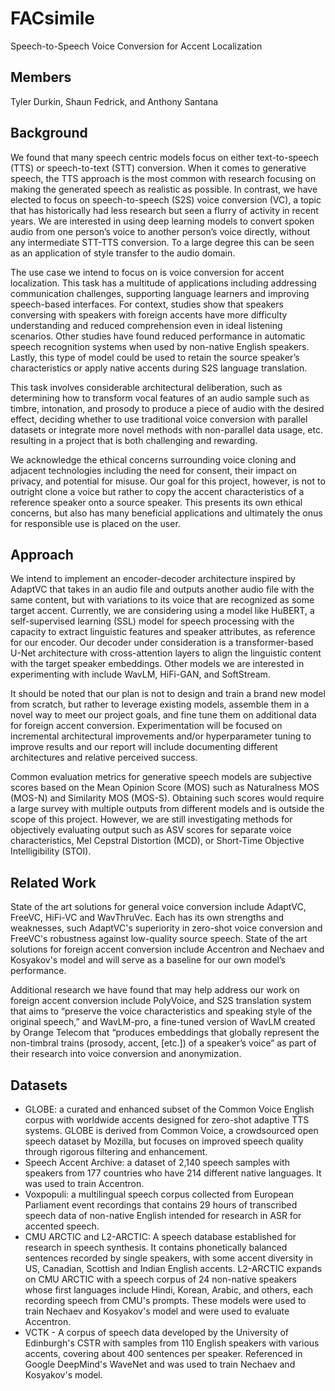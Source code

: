 # FACsimile

Speech-to-Speech Voice Conversion for Accent Localization

## Members
Tyler Durkin, Shaun Fedrick, and Anthony Santana

## Background
We found that many speech centric models focus on either text-to-speech (TTS) or speech-to-text (STT) conversion. When it comes to generative speech, the TTS approach is the most common with research focusing on making the generated speech as realistic as possible. In contrast, we have elected to focus on speech-to-speech (S2S) voice conversion (VC), a topic that has historically had less research but seen a flurry of activity in recent years. We are interested in using deep learning models to convert spoken audio from one person’s voice to another person’s voice directly, without any intermediate STT-TTS conversion. To a large degree this can be seen as an application of style transfer to the audio domain.

The use case we intend to focus on is voice conversion for accent localization. This task has a multitude of applications including addressing communication challenges, supporting language learners and improving speech-based interfaces. For context, studies show that speakers conversing with speakers with foreign accents have more difficulty understanding and reduced comprehension even in ideal listening scenarios. Other studies have found reduced performance in automatic speech recognition systems when used by non-native English speakers. Lastly, this type of model could be used to retain the source speaker’s characteristics or apply native accents during S2S language translation.

This task involves considerable architectural deliberation, such as determining how to transform vocal features of an audio sample such as timbre, intonation, and prosody to produce a piece of audio with the desired effect, deciding whether to use traditional voice conversion with parallel datasets or integrate more novel methods with non-parallel data usage, etc. resulting in a project that is both challenging and rewarding.

We acknowledge the ethical concerns surrounding voice cloning and adjacent technologies including the need for consent, their impact on privacy, and potential for misuse. Our goal for this project, however, is not to outright clone a voice but rather to copy the accent characteristics of a reference speaker onto a source speaker. This presents its own ethical concerns, but also has many beneficial applications and ultimately the onus for responsible use is placed on the user.

## Approach
We intend to implement an encoder-decoder architecture inspired by AdaptVC that takes in an audio file and outputs another audio file with the same content, but with variations to its voice that are recognized as some target accent. Currently, we are considering using a model like HuBERT, a self-supervised learning (SSL) model for speech processing with the capacity to extract linguistic features and speaker attributes, as reference for our encoder. Our decoder under consideration is a transformer-based U-Net architecture with cross-attention layers to align the linguistic content with the target speaker embeddings. Other models we are interested in experimenting with include WavLM, HiFi-GAN, and SoftStream.

It should be noted that our plan is not to design and train a brand new model from scratch, but rather to leverage existing models, assemble them in a novel way to meet our project goals, and fine tune them on additional data for foreign accent conversion. Experimentation will be focused on incremental architectural improvements and/or hyperparameter tuning to improve results and our report will include documenting different architectures and relative perceived success.

Common evaluation metrics for generative speech models are subjective scores based on the Mean Opinion Score (MOS) such as Naturalness MOS (MOS-N) and Similarity MOS (MOS-S). Obtaining such scores would require a large survey with multiple outputs from different models and is  outside the scope of this project.  However, we are still investigating methods for objectively evaluating output such as ASV scores for separate voice characteristics, Mel Cepstral Distortion (MCD), or Short-Time Objective Intelligibility (STOI).


## Related Work
State of the art solutions for general voice conversion include AdaptVC, FreeVC, HiFi-VC and WavThruVec. Each has its own strengths and weaknesses, such AdaptVC's superiority in zero-shot voice conversion and FreeVC's robustness against low-quality source speech. State of the art solutions for foreign accent conversion include Accentron and Nechaev and Kosyakov's model and will serve as a baseline for our own model’s performance.

Additional research we have found that may help address our work on foreign accent conversion include PolyVoice, and S2S translation system that aims to “preserve the voice characteristics and speaking style of the original speech,” and WavLM-pro, a fine-tuned version of WavLM created by Orange Telecom that “produces embeddings that globally represent the non-timbral trains (prosody, accent, [etc.]) of a speaker’s voice” as part of their research into voice conversion and anonymization.


## Datasets
- GLOBE: a curated and enhanced subset of the Common Voice English corpus with worldwide accents designed for zero-shot adaptive TTS systems. GLOBE is derived from Common Voice, a crowdsourced open speech dataset by Mozilla, but focuses on improved speech quality through rigorous filtering and enhancement.
- Speech Accent Archive: a dataset of 2,140 speech samples with speakers from 177 countries who have 214 different native languages. It was used to train Accentron.
- Voxpopuli: a multilingual speech corpus collected from European Parliament event recordings that contains 29 hours of transcribed speech data of non-native English intended for research in ASR for accented speech.
- CMU ARCTIC and L2-ARCTIC: A speech database established for research in speech synthesis. It contains phonetically balanced sentences recorded by single speakers, with some accent diversity in US, Canadian, Scottish and Indian English accents. L2-ARCTIC expands on CMU ARCTIC with a speech corpus of 24 non-native speakers whose first languages include Hindi, Korean, Arabic, and others, each recording speech from CMU's prompts. These models were used to train Nechaev and Kosyakov's model and were used to evaluate Accentron.
- VCTK - A corpus of speech data developed by the University of Edinburgh's CSTR with samples from 110 English speakers with various accents, covering about 400 sentences per speaker. Referenced in Google DeepMind's WaveNet and was used to train Nechaev and Kosyakov's model.
